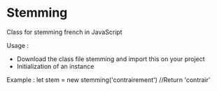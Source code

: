 # Stemming
Class for stemming french in JavaScript

Usage :
 - Download the class file stemming and import this on your project
 - Initialization of an instance
 
 Example :
 let stem = new stemming('contrairement') //Return 'contrair'
               


